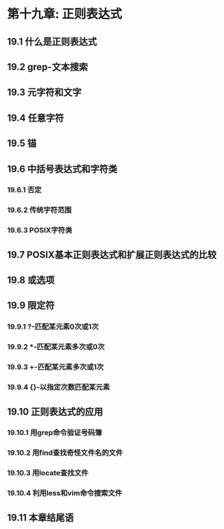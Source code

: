 # 第十九章: 正则表达式 #

## 19.1 什么是正则表达式 ##

## 19.2 grep-文本搜索 ##

## 19.3 元字符和文字 ##

## 19.4 任意字符 ##

## 19.5 锚 ##

## 19.6 中括号表达式和字符类 ##

### 19.6.1 否定 ###

### 19.6.2 传统字符范围 ###

### 19.6.3 POSIX字符类 ###

## 19.7 POSIX基本正则表达式和扩展正则表达式的比较 ##

## 19.8 或选项 ##

## 19.9 限定符 ##

### 19.9.1 ?-匹配某元素0次或1次 ###

### 19.9.2 *-匹配某元素多次或0次 ###

### 19.9.3 +-匹配某元素多次或1次 ###

### 19.9.4 {}-以指定次数匹配某元素 ###

## 19.10 正则表达式的应用 ##

### 19.10.1 用grep命令验证号码簿 ###

### 19.10.2 用find查找奇怪文件名的文件 ###

### 19.10.3 用locate查找文件 ###

### 19.10.4 利用less和vim命令搜索文件 ###

## 19.11 本章结尾语 ##
